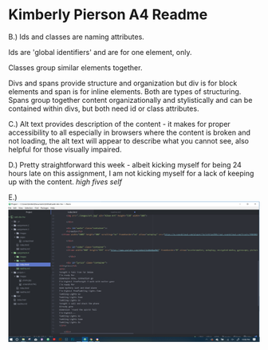 # Kimberly Pierson A4 Readme

B.) Ids and classes are naming attributes.

Ids are 'global identifiers' and are for one element, only.

Classes group similar elements together.

Divs and spans provide structure and organization but div is for block elements and span is for inline elements. Both are types of structuring. Spans group together content organizationally and stylistically and can be contained within divs, but both need id or class attributes.

C.) Alt text provides description of the content - it makes for proper accessibility to all especially in browsers where the content is broken and not loading, the alt text will appear to describe what you cannot see, also helpful for those visually impaired.

D.) Pretty straightforward this week - albeit kicking myself for being 24 hours late on this assignment, I am not kicking myself for a lack of keeping up with the content. *high fives self*

E.) ![screenshot](./images/Capture.PNG)
